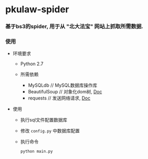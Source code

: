 # pkulaw-spider

### 基于bs3的spider, 用于从 "北大法宝" 网站上抓取所需数据.

### 使用

* 环境要求

    * Python 2.7 <br>

    * 所需依赖

        * MySQLdb // MySQL数据库操作库
        * BeautifulSoup // 对象化dom树, [Doc](https://www.crummy.com/software/BeautifulSoup/bs4/doc.zh/#)
        * requests //  发送网络请求, [Doc](http://docs.python-requests.org/zh_CN/latest/user/quickstart.html)

* 使用

    * 执行sql文件配置数据库

    * 修改 ```config.py``` 中数据库配置

    * 执行命令

        ```
        python main.py
        ```